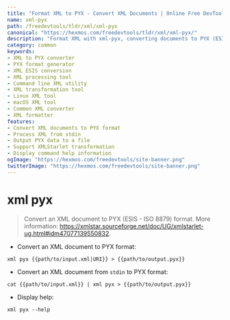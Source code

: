 ```yaml
---
title: "Format XML to PYX - Convert XML Documents | Online Free DevTools by Hexmos"
name: xml-pyx
path: /freedevtools/tldr/xml/xml-pyx
canonical: "https://hexmos.com/freedevtools/tldr/xml/xml-pyx/"
description: "Format XML with xml-pyx, converting documents to PYX (ESIS) format. Efficiently transform XML data using this free online tool, no registration required."
category: common
keywords:
- XML to PYX converter
- PYX format generator
- XML ESIS conversion
- XML processing tool
- Command line XML utility
- XML transformation tool
- Linux XML tool
- macOS XML tool
- Common XML converter
- XML formatter
features:
- Convert XML documents to PYX format
- Process XML from stdin
- Output PYX data to a file
- Support XMLStarlet transformation
- Display command help information
ogImage: "https://hexmos.com/freedevtools/site-banner.png"
twitterImage: "https://hexmos.com/freedevtools/site-banner.png"
---
```


# xml pyx

> Convert an XML document to PYX (ESIS - ISO 8879) format.
> More information: <https://xmlstar.sourceforge.net/doc/UG/xmlstarlet-ug.html#idm47077139550832>.

- Convert an XML document to PYX format:

`xml pyx {{path/to/input.xml|URI}} > {{path/to/output.pyx}}`

- Convert an XML document from `stdin` to PYX format:

`cat {{path/to/input.xml}} | xml pyx > {{path/to/output.pyx}}`

- Display help:

`xml pyx --help`
